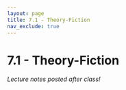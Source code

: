 ```yaml
---
layout: page
title: 7.1 - Theory-Fiction
nav_exclude: true
---
```


# 7.1 - Theory-Fiction

*Lecture notes posted after class!*